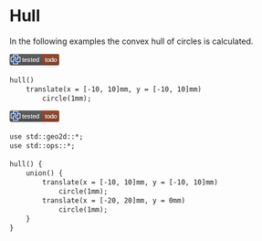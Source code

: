 # Hull

In the following examples the convex hull of circles is calculated.

[![test](.test/hull_single.png)](.test/hull_single.log)

```µcad,hull_single#todo
hull()
    translate(x = [-10, 10]mm, y = [-10, 10]mm)
        circle(1mm);
```

[![test](.test/hull_multiple.png)](.test/hull_multiple.log)

```µcad,hull_multiple#todo
use std::geo2d::*;
use std::ops::*;

hull() {
    union() {
        translate(x = [-10, 10]mm, y = [-10, 10]mm)
            circle(1mm);
        translate(x = [-20, 20]mm, y = 0mm)
            circle(1mm);
    }
}
```
